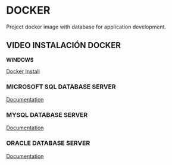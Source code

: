 # DOCKER

Project docker image with database for application development.


## VIDEO INSTALACIÓN DOCKER

**WINDOWS**

[Docker Install](https://youtu.be/W2xWEt_r7nw)


### MICROSOFT SQL DATABASE SERVER

[Documentation](./mssql_container/README.md)


### MYSQL DATABASE SERVER

[Documentation](./mysql_container/README.md)

### ORACLE DATABASE SERVER

[Documentation](./oracle_container/README.md)